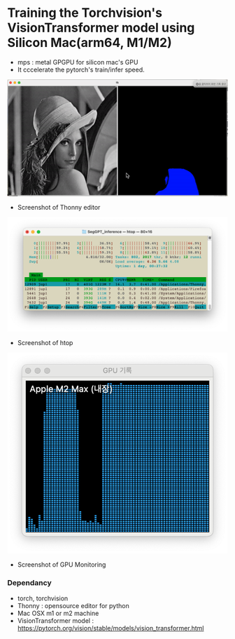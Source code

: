 # Training the Torchvision's VisionTransformer model using Silicon Mac(arm64, M1/M2)
- mps : metal GPGPU for silicon mac's GPU
- It cccelerate the pytorch's train/infer speed.

![Thonny example]( https://github.com/bemoregt/mps_sam_tkinter_pytorch/blob/main/sam_demo.gif "EDITOR")
- Screenshot of Thonny editor

![htop example]( https://github.com/bemoregt/mps_vit_finetune_infer/blob/main/htop.png "HTOP")
- Screenshot of htop

![gpu graph example]( https://github.com/bemoregt/mps_vit_finetune_infer/blob/main/gpu.png "GPU")
- Screenshot of GPU Monitoring
 
### Dependancy
- torch, torchvision
- Thonny : opensource editor for python
- Mac OSX m1 or m2 machine
- VisionTransformer model : https://pytorch.org/vision/stable/models/vision_transformer.html
  

